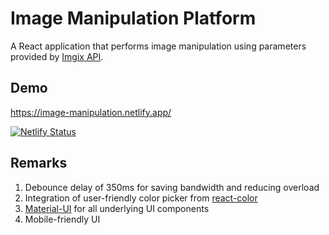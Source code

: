 # Image Manipulation Platform
A React application that performs image manipulation using parameters provided by [Imgix API](https://docs.imgix.com/apis/rendering).

## Demo

https://image-manipulation.netlify.app/

[![Netlify Status](https://api.netlify.com/api/v1/badges/6a6128e0-ba63-4030-b4c8-25eedb59b933/deploy-status)](https://app.netlify.com/sites/image-manipulation/deploys)

## Remarks
1. Debounce delay of 350ms for saving bandwidth and reducing overload
2. Integration of user-friendly color picker from [react-color](https://casesandberg.github.io/react-color/)
3. [Material-UI](https://mui.com/) for all underlying UI components
4. Mobile-friendly UI
